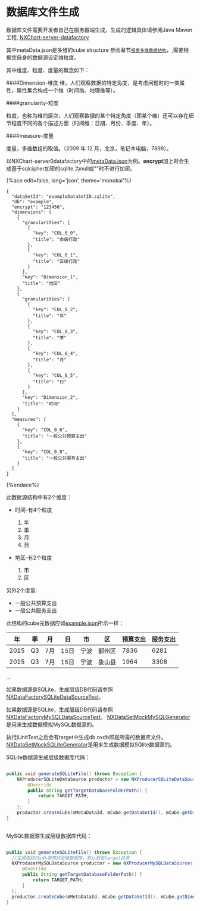 # 数据库文件生成

数据库文件需要开发者自己在服务器端生成，生成的逻辑具体请参阅Java Maven工程, [NXChart-server-datafactory](https://github.com/NiuChartTeam/NXChart-server-datafactory)

其中metaData.json是多维的cube structure 参阅章节[`报表多维数据结构`](data_structure_report.md)，,需要根据您自身的数据源设定维粒度。

其中维度、粒度、度量的概念如下：

####Dimension-维度
维，人们观察数据的特定角度，是考虑问题时的一类属性，属性集合构成一个维（时间维、地理维等）。



####granularity-粒度

粒度，也称为维的层次，人们观察数据的某个特定角度（即某个维）还可以存在细节程度不同的各个描述方面（时间维：日期、月份、季度、年）。


####measure-度量

度量，多维数组的取值。（2009 年 12 月，北京，笔记本电脑，7898）。


以NXChart-server0datafactory中的[metaData.json](https://github.com/NiuChartTeam/NXChart-server-datafactory/blob/master/src/test/resources/metaData.json)为例。**encrypt**加上时会生成基于sqlcipher加密的sqlite.为null或""时不进行加密。

{%ace edit=false, lang='json', theme='monokai'%}  

    {
      "dataSetId": "exampleDataSetID.sqlite",
      "db": "example",
      "encrypt": "123456",
      "dimensions": [
        {
          "granularities": [
            {
              "key": "COL_0_0",
              "title": "市级行政"
            },
            {
              "key": "COL_0_1",
              "title": "区级行政"
            }
          ],
          "key": "Dimension_1",
          "title": "地区"
        },
        {
          "granularities": [
            {
              "key": "COL_0_2",
              "title": "年"
            },
            {
              "key": "COL_0_3",
              "title": "季"
            },
            {
              "key": "COL_0_4",
              "title": "月"
            },
            {
              "key": "COL_0_5",
              "title": "日"
            }
          ],
          "key": "Dimension_2",
          "title": "时间"
        }
      ],
      "measures": [
        {
          "key": "COL_0_6",
          "title": "一般公共预算支出"
        },
        {
          "key": "COL_0_8",
          "title": "一般公共服务支出"
        }
      ]
    }
    
        
{%endace%}   

此数据源结构中有2个维度：
* 时间-有4个粒度
    1. 年
    2. 季
    3. 月
    4. 日

* 地区-有2个粒度
    1. 市
    2. 区

另外2个度量:
* 一般公共预算支出
* 一般公共服务支出
 
此结构的cube元数据应如[example.json](https://github.com/NiuChartTeam/NXChart-server-datafactory/blob/master/src/test/resources/example.json)所示一样：

| 年 | 季 | 月 | 日 | 市 | 区 | 预算支出 | 服务支出 |
| -- | -- | -- | -- | -- | -- | -- | -- |
| 2015 | Q3| 7月 | 15日| 宁波 | 鄞州区 | 7836 | 6281 |
| 2015 | Q3 |7月 | 15日 |宁波| 象山县 | 1964 | 3308 |
...

如果数据源是SQLite，生成层级DB代码请参照[NXDataFactorySQLiteDataSourceTest](https://github.com/NiuChartTeam/NXChart-server-datafactory/blob/master/src/test/java/com/niuchart/test/NXDataFactorySQLiteDataSourceTest.java)。


如果数据源是SQLite，生成层级DB代码请参照[NXDataFactoryMySQLDataSourceTest](https://github.com/NiuChartTeam/NXChart-server-datafactory/blob/master/src/test/java/com/niuchart/test/NXDataFactoryMySQLDataSourceTest.java)。
[NXDataSetMockMySQLGenerator](https://github.com/NiuChartTeam/NXChart-server-datafactory/blob/master/src/test/java/com/niuchart/test/mock/NXDataSetMockMySQLGenerator.java)是用来生成数据模拟MySQL数据源的。

执行jUnitTest之后会有target中生成db.nxdb即是所需的数据库文件。
[NXDataSetMockSQLiteGenerator](https://github.com/NiuChartTeam/NXChart-server-datafactory/blob/master/src/test/java/com/niuchart/test/mock/NXDataSetMockSQLiteGenerator.java)是用来生成数据模拟SQlite数据源的。

SQLite数据源生成层级数据库代码：
```java

public void generateSQLiteFile() throws Exception {
    NXProducerSQLiteDataSource productor = new NXProducerSQLiteDataSource(){
        @Override
        public String getTargetDatabaseFolderPath() {
            return TARGET_PATH;
        }
    };
    productor.createCube(mMetaDataId, mCube.getDataSetId(), mCube.getDimensions(), mCube.getMeasures(), mCube.getEncrypt());
}
        
``` 

MySQL数据源生成层级数据库代码：

```java

public void generateSQLiteFile() throws Exception {
  //生成取终供sdk使用的层级数据库，默认放在target目录
  NXProducerMySQLDataSource productor = new NXProducerMySQLDataSource(){
      @Override
      public String getTargetDatabaseFolderPath() {
          return TARGET_PATH;
      }
  };
  productor.createCube(mMetaDataId, mCube.getDataSetId(), mCube.getDimensions(), mCube.getMeasures(), mCube.getEncrypt());
}

```   

